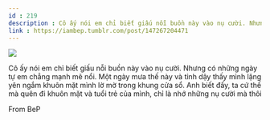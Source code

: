 ```yaml
---
id : 219
description : Cô ấy nói em chỉ biết giấu nỗi buồn này vào nụ cười. Nhưng có những ngày tự em chẳng mạnh mẽ nổi. Một ngày mưa thế này và tỉnh dậy thấy mình lặng yên ngắm khuôn mặt mình lờ mờ trong khung cửa sổ. Anh biết đấy, ta cứ thế mà quên đi khuôn mặt và tuổi trẻ của mình, chỉ là nhớ những nụ cười mà thôi
link : https://iambep.tumblr.com/post/147267204471
---
```


![](https://64.media.tumblr.com/e47b615cbaadd988de7be987326bbbcc/tumblr_oa6ja20FR31u3a9rjo1_1280.png)

Cô ấy nói em chỉ biết giấu nỗi buồn này vào nụ cười. Nhưng có những ngày
tự em chẳng mạnh mẽ nổi. Một ngày mưa thế này và tỉnh dậy thấy mình lặng
yên ngắm khuôn mặt mình lờ mờ trong khung cửa sổ. Anh biết đấy, ta cứ thế
mà quên đi khuôn mặt và tuổi trẻ của mình, chỉ là nhớ những nụ cười mà thôi

From BeP